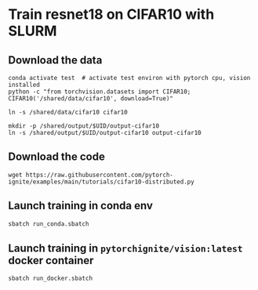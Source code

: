 # Train resnet18 on CIFAR10 with SLURM

## Download the data

```
conda activate test  # activate test environ with pytorch cpu, vision installed
python -c "from torchvision.datasets import CIFAR10; CIFAR10('/shared/data/cifar10', download=True)"

ln -s /shared/data/cifar10 cifar10

mkdir -p /shared/output/$UID/output-cifar10
ln -s /shared/output/$UID/output-cifar10 output-cifar10
```

## Download the code

```
wget https://raw.githubusercontent.com/pytorch-ignite/examples/main/tutorials/cifar10-distributed.py
```

## Launch training in conda env

```bash
sbatch run_conda.sbatch
```

## Launch training in `pytorchignite/vision:latest` docker container

```bash
sbatch run_docker.sbatch
```